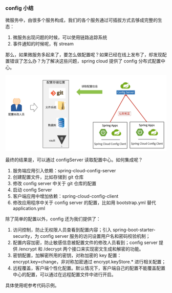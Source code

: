 ### config 小结


微服务中，由很多个服务构成，我们的各个服务通过可插拔方式去够成完整的生态：

1. 微服务出现问题的时候，可以使用链路追踪系统
2. 事件通知的时候呢，有 stream

那么，如果微服务多起来了，要怎么做配置呢？如果已经在线上发布了，却发现配置错误了怎么办？为了解决这些问题，spring cloud 提供了 config 分布式配置中心。

![image](/docs/images/config_process_flow.png)

最终的结果是，可以通过 configServer 读取配置中心。如何集成呢？

1. 服务端应用引入依赖：spring-cloud-config-server
2. 创建配置文件，比如存储到 git 仓库
3. 修改 config server 中关于 git 仓库的配置
4. 启动 config Server
5. 客户端应用中增加依赖：spring-cloud-config-client
6. 修改应用程序中关于 config server 的配置，比如用 bootstrap.yml 替代 application.yml

除了简单的配置以外，config 还为我们提供了：

1. 访问控制，防止无权限人员查看到配置内容；引入 spring-boot-starter-security，为 config server 服务的访问设置用户名和密码校验机制；
2. 配置内容加密，防止敏感信息被配置文件的修改人员看到；config server 提供 /encrypt 和 /decrypt 两个接口来实现密文生成和解密的功能。
3. 密钥配置，加解密所用的密钥，对称加密的 key 配置：encrypt.key=change，非对称加密通过 encrypt.keyStore.* 进行相关配置；
4. 远程覆盖，客户端个性化配置。默认情况下，客户端自己的配置不能覆盖配置中心的配置，可以通过在远程配置文件中进行开启。

具体使用呢参考代码示例。